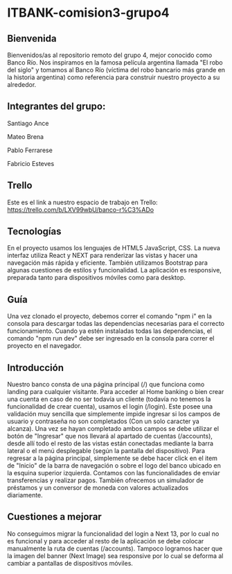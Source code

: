 # ITBANK-comision3-grupo4

## Bienvenida
Bienvenidos/as al repositorio remoto del grupo 4, mejor conocido como Banco Río. Nos inspiramos en la famosa película argentina llamada "El robo del siglo" y tomamos al Banco Río (víctima del robo bancario más grande en la historia argentina) como referencia para construir nuestro proyecto a su alrededor.

## Integrantes del grupo: 
Santiago Ance

Mateo Brena

Pablo Ferrarese

Fabricio Esteves

## Trello
Este es el link a nuestro espacio de trabajo en Trello: https://trello.com/b/LXV99wbU/banco-r%C3%ADo

## Tecnologías
En el proyecto usamos los lenguajes de HTML5 JavaScript, CSS. La nueva interfaz utiliza React y NEXT para renderizar las vistas y hacer una navegación más rápida y eficiente. También utilizamos Bootstrap para algunas cuestiones de estilos y funcionalidad. La aplicación es responsive, preparada tanto para dispositivos móviles como para desktop.

## Guía
Una vez clonado el proyecto, debemos correr el comando "npm i" en la consola para descargar todas las dependencias necesarias para el correcto funcionamiento. Cuando ya estén instaladas todas las dependencias, el comando "npm run dev" debe ser ingresado en la consola para correr el proyecto en el navegador.

## Introducción
Nuestro banco consta de una página principal (/) que funciona como landing para cualquier visitante. Para acceder al Home banking o bien crear una cuenta en caso de no ser todavía un cliente (todavía no tenemos la funcionalidad de crear cuenta), usamos el login (/login). Este posee una validación muy sencilla que simplemente impide ingresar si los campos de usuario y contraseña no son completados (Con un solo caracter ya alcanza). Una vez se hayan completado ambos campos se debe utilizar el botón de "Ingresar" que nos llevará al apartado de cuentas (/accounts), desde allí todo el resto de las vistas están conectadas mediante la barra lateral o el menú desplegable (según la pantalla del dispositivo). Para regresar a la página principal, simplemente se debe hacer click en el item de "Inicio" de la barra de navegación o sobre el logo del banco ubicado en la esquina superior izquierda. Contamos con las funcionalidades de enviar transferencias y realizar pagos. También ofrecemos un simulador de préstamos y un conversor de moneda con valores actualizados diariamente.

## Cuestiones a mejorar 
No conseguimos migrar la funcionalidad del login a Next 13, por lo cual no es funcional y para acceder al resto de la aplicación se debe colocar manualmente la ruta de cuentas (/accounts). Tampoco logramos hacer que la imagen del banner (Next Image) sea responsive por lo cual se deforma al cambiar a pantallas de dispositivos móviles.
